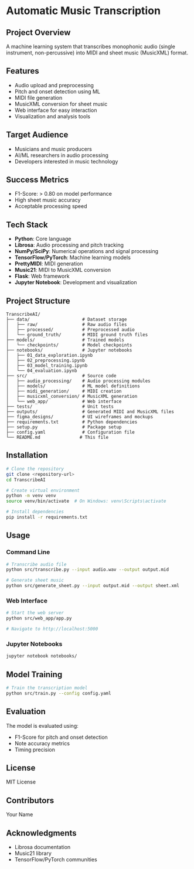 # Automatic Music Transcription

## Project Overview
A machine learning system that transcribes monophonic audio (single instrument, non-percussive) into MIDI and sheet music (MusicXML) format.

## Features
- Audio upload and preprocessing
- Pitch and onset detection using ML
- MIDI file generation
- MusicXML conversion for sheet music
- Web interface for easy interaction
- Visualization and analysis tools

## Target Audience
- Musicians and music producers
- AI/ML researchers in audio processing
- Developers interested in music technology

## Success Metrics
- F1-Score: > 0.80 on model performance
- High sheet music accuracy
- Acceptable processing speed

## Tech Stack
- **Python**: Core language
- **Librosa**: Audio processing and pitch tracking
- **NumPy/SciPy**: Numerical operations and signal processing
- **TensorFlow/PyTorch**: Machine learning models
- **PrettyMIDI**: MIDI generation
- **Music21**: MIDI to MusicXML conversion
- **Flask**: Web framework
- **Jupyter Notebook**: Development and visualization

## Project Structure
```
TranscribeAI/
├── data/                    # Dataset storage
│   ├── raw/                 # Raw audio files
│   ├── processed/           # Preprocessed audio
│   └── ground_truth/        # MIDI ground truth files
├── models/                  # Trained models
│   └── checkpoints/         # Model checkpoints
├── notebooks/               # Jupyter notebooks
│   ├── 01_data_exploration.ipynb
│   ├── 02_preprocessing.ipynb
│   ├── 03_model_training.ipynb
│   └── 04_evaluation.ipynb
├── src/                     # Source code
│   ├── audio_processing/    # Audio processing modules
│   ├── models/              # ML model definitions
│   ├── midi_generation/     # MIDI creation
│   ├── musicxml_conversion/ # MusicXML generation
│   └── web_app/             # Web interface
├── tests/                   # Unit tests
├── outputs/                 # Generated MIDI and MusicXML files
├── figma_designs/           # UI wireframes and mockups
├── requirements.txt         # Python dependencies
├── setup.py                 # Package setup
├── config.yaml              # Configuration file
└── README.md               # This file
```

## Installation

```bash
# Clone the repository
git clone <repository-url>
cd TranscribeAI

# Create virtual environment
python -m venv venv
source venv/bin/activate  # On Windows: venv\Scripts\activate

# Install dependencies
pip install -r requirements.txt
```

## Usage

### Command Line
```bash
# Transcribe audio file
python src/transcribe.py --input audio.wav --output output.mid

# Generate sheet music
python src/generate_sheet.py --input output.mid --output sheet.xml
```

### Web Interface
```bash
# Start the web server
python src/web_app/app.py

# Navigate to http://localhost:5000
```

### Jupyter Notebooks
```bash
jupyter notebook notebooks/
```

## Model Training

```bash
# Train the transcription model
python src/train.py --config config.yaml
```

## Evaluation

The model is evaluated using:
- F1-Score for pitch and onset detection
- Note accuracy metrics
- Timing precision

## License
MIT License

## Contributors
Your Name

## Acknowledgments
- Librosa documentation
- Music21 library
- TensorFlow/PyTorch communities
